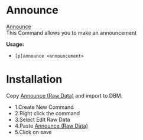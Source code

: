 
# Announce

[Announce](https://raw.githubusercontent.com/Gr3nDy/DBM-RawData/master/Commands/announce/announce.json)
<br>
This Command allows you to make an announcement

**Usage:**
* `[p]announce <announcement>`

# Installation
Copy [Announce (Raw Data)](https://raw.githubusercontent.com/Gr3nDy/DBM-RawData/master/Commands/announce/announce.json) and import to
DBM.
* 1.Create New Command
* 2.Right click the command
* 3.Select Edit Raw Data
* 4.Paste [Announce (Raw Data)](https://raw.githubusercontent.com/Gr3nDy/DBM-RawData/master/Commands/announce/announce.json)
* 5.Click on save



